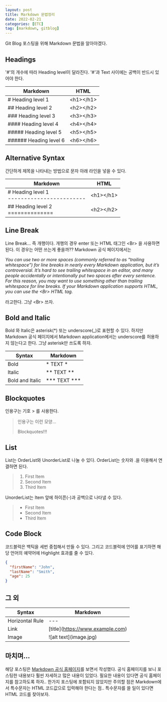 ```yaml
---
layout: post
title: Markdown 문법정리
date: 2022-02-21
categories: [ETC]
tag: [markdown, gitblog]
---
```


Git Blog 포스팅을 위해 Markdown 문법을 알아야겠다.

## Headings

'#'의 개수에 따라 Heading level이 달라진다. '#'과 Text 사이에는 공백이 반드시 있어야 한다.

|Markdown              |HTML                         |
|----------------------|-----------------------------|
|# Heading level 1     |&#60;h1&#62;&#60;&#47;h1&#62;|
|## Heading level 2    |&#60;h2&#62;&#60;&#47;h2&#62;|
|### Heading level 3   |&#60;h3&#62;&#60;&#47;h3&#62;|
|#### Heading level 4  |&#60;h4&#62;&#60;&#47;h4&#62;|
|##### Heading level 5 |&#60;h5&#62;&#60;&#47;h5&#62;|
|###### Heading level 6|&#60;h6&#62;&#60;&#47;h6&#62;| 
 
## Alternative Syntax

간단하게 제목을 나타내는 방법으로 문자 아래 라인을 넣을 수 있다.

|Markdown|HTML|
|--------|----|
|# Heading level 1<br />------------------------|&#60;h1&#62;&#60;&#47;h1&#62;|
|## Heading level 2<br />==============|&#60;h2&#62;&#60;&#47;h2&#62;|

## Line Break

Line Break... 즉 개행이다. 개행의 경우 enter 또는 HTML 태그인 &#60;Br&#62; 을 사용하면 된다.
이 경우는 어떤 쓰는게 좋을까?? Markdown 공식 페이지에서는 

*You can use two or more spaces (commonly referred to as “trailing whitespace”) for line breaks in nearly every Markdown application, but it’s controversial. It’s hard to see trailing whitespace in an editor, and many people accidentally or intentionally put two spaces after every sentence. For this reason, you may want to use something other than trailing whitespace for line breaks. If your Markdown application supports HTML, you can use the &#60;Br&#62; HTML tag.*

라고한다. 그냥 &#60;Br&#62; 쓰자.


## Bold and Italic

Bold 와 Italic은 asterisk(*) 또는 underscore(_)로 표현할 수 있다. 하지만 Markdown 공식 페이지에서 Markdown application에서는 underscore를 허용하지 않는다고 한다. 그냥 asterisk만 쓰도록 하자.

|Syntax|Markdown             |
|------|---------------------|
|Bold  |* TEXT *             |
|Italic|** TEXT **           |
|Bold and Italic|*** TEXT ***|

## Blockquotes

인용구는 기호 &#62; 를 사용한다. 

>인용구는 이런 모양...
>
>Blockquotes!!!

## List

List는 OrderList와 UnorderList로 나눌 수 있다. OrderList는 숫자와 .을 이용해서 연결하면 된다.

>1. First Item
>2. Second Item
>3. Third Item

UnorderList는 Item 앞에 하이픈(-)과 공백으로 나타낼 수 있다.

>- First Item
>- Second Item
>- Third Item

## Code Block

코드블럭은 백틱을 세번 중첩해서 만들 수 있다. 그리고 코드블럭에 언어를 표기하면 해당 언어의 예약어에 Highlight 효과를 줄 수 있다.

```json
{
  "firstName": "John",
  "lastName": "Smith",
  "age": 25
}
```

## 그 외

|Syntax         |Markdown|
|---------------|--------|
|Horizontal Rule| ---    |
|Link           |&#91;title&#93;(https://www.example.com)|
|Image          |!&#91;alt text&#93;(image.jpg)|

## 마치며...

해당 포스팅은 [Markdown 공식 홈페이지](https://www.markdownguide.org/)를 보면서 작성했다. 공식 홈페이지를 보니 포스팅한 내용보다 훨씬 자세하고 많은 내용이 있었다. 필요한 내용이 있다면 공식 홈페이지를 참고하도록 하자..
한가지 포스팅에 포함되지 않았지만 주의할 점은 Markdown에서 특수문자는 HTML 코드값으로 입력해야 한다는 점.. 특수문자를 쓸 일이 있다면 HTML 코드를 찾아보자.